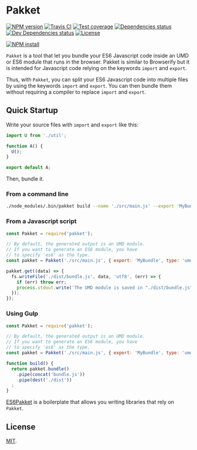 # Pakket

[![NPM version][npm-image]][npm-url]
[![Travis CI][travis-image]][travis-url]
[![Test coverage][coveralls-image]][coveralls-url]
[![Dependencies status][dependencies-image]][dependencies-url]
[![Dev Dependencies status][devdependencies-image]][devdependencies-url]
[![License][license-image]](LICENSE.md)
<!--- [![node version][node-image]][node-url] -->
[![NPM install][npm-install-image]][npm-install-url]

`Pakket` is a tool that let you bundle your ES6 Javascript code inside an UMD or ES6 module that runs in the browser. Pakket is similar to Browserify but it is intended for Javascript code relying on the keywords `import` and `export`.

Thus, with `Pakket`, you can split your ES6 Javascript code into multiple files by using the keywords `import` and `export`. You can then bundle them without requiring a compiler to replace `import` and `export`.


## Quick Startup

Write your source files with `import` and `export` like this:

```javascript
import U from './util';

function A() {
  U();
}

export default A;
```

Then, bundle it.


### From a command line

```bash
./node_modules/.bin/pakket build --name './src/main.js' --export 'MyBundle' --type 'umd' --outpout '/dist/bundle.js'
```

### From a Javascript script

```javascript
const Pakket = require('pakket');

// By default, the generated output is an UMD module.
// If you want to generate an ES6 module, you have
// to specify 'es6' as the type.
const pakket = Pakket('./src/main.js', { export: 'MyBundle', type: 'umd' });

pakket.get((data) => {
  fs.writeFile('./dist/bundle.js', data, 'utf8', (err) => {
    if (err) throw err;
    process.stdout.write('The UMD module is saved in "./dist/bundle.js"\n');
  });
});
```

### Using Gulp

```javascript
const Pakket = require('pakket');

// By default, the generated output is an UMD module.
// If you want to generate an ES6 module, you have
// to specify 'es6' as the type.
const pakket = Pakket('./src/main.js', { export: 'MyBundle', type: 'umd' });

function build() {
  return pakket.bundle()
    .pipe(concat('bundle.js'))
    .pipe(dest('./dist'))
  ;
}
```

[ES6Pakket](https://www.npmjs.com/package/@mobilabs/es6pakket) is a boilerplate that allows you writing libraries that rely on `Pakket`.


## License

[MIT](LICENSE.md).

<!--- URls -->

[npm-image]: https://img.shields.io/npm/v/pakket.svg?style=flat-square
[npm-install-image]: https://nodei.co/npm/pakket.png?compact=true
[node-image]: https://img.shields.io/badge/node.js-%3E=_0.10-green.svg?style=flat-square
[download-image]: https://img.shields.io/npm/dm/pakket.svg?style=flat-square
[travis-image]: https://img.shields.io/travis/jclo/pakket.svg?style=flat-square
[coveralls-image]: https://img.shields.io/coveralls/jclo/pakket/master.svg?style=flat-square
[dependencies-image]: https://david-dm.org/jclo/pakket/status.svg?theme=shields.io
[devdependencies-image]: https://david-dm.org/jclo/pakket/dev-status.svg?theme=shields.io
[license-image]: https://img.shields.io/npm/l/pakket.svg?style=flat-square

[npm-url]: https://www.npmjs.com/package/pakket
[npm-install-url]: https://nodei.co/npm/pakket
[node-url]: http://nodejs.org/download
[download-url]: https://www.npmjs.com/package/pakket
[travis-url]: https://travis-ci.org/jclo/pakket
[coveralls-url]: https://coveralls.io/github/jclo/pakket?branch=master
[dependencies-url]: https://david-dm.org/jclo/pakket
[devdependencies-url]: https://david-dm.org/jclo/pakket?type=dev
[license-url]: http://opensource.org/licenses/MIT
